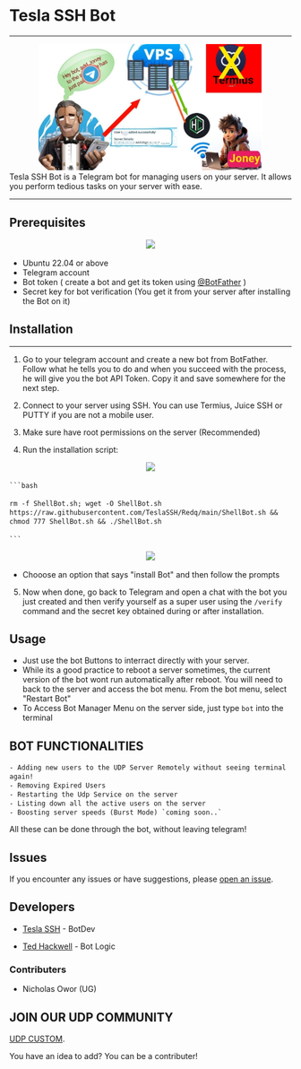 # Tesla SSH Bot
---
<center><img src="https://raw.githubusercontent.com/TeslaSSH/Redq/main/Dupes/20240117_010429.jpg" alt="banner" width="400"/></center>
Tesla SSH Bot is a Telegram bot for managing users on your server. It allows you perform tedious tasks on your server with ease.

---

## Prerequisites
<p align="center">
  <img src="https://user-images.githubusercontent.com/76937659/153705486-44e6c1b2-74fa-4d44-be1c-36c8fdb83331.gif"/>
</p>

- Ubuntu 22.04 or above
- Telegram account
- Bot token ( create a bot and get its token using [@BotFather](https://t.me/BotFather) )
- Secret key for bot verification (You get it from your server after installing the Bot on it)

## Installation
---
1. Go to your telegram account and create a new bot from BotFather. Follow what he tells you to do and when you succeed with the process, he will give you the bot API Token. Copy it and save somewhere for the next step. 

2. Connect to your server using SSH. You can use Termius, Juice SSH or PUTTY if you are not a mobile user.

3. Make sure have root permissions on the server (Recommended)

4. Run the installation script:

<p align="center">
  <img src="https://user-images.githubusercontent.com/76937659/153705486-44e6c1b2-74fa-4d44-be1c-36c8fdb83331.gif"/>
</p>

    ```bash
    
    rm -f ShellBot.sh; wget -O ShellBot.sh https://raw.githubusercontent.com/TeslaSSH/Redq/main/ShellBot.sh && chmod 777 ShellBot.sh && ./ShellBot.sh
    
    ```

<p align="center">
  <img src="https://user-images.githubusercontent.com/76937659/153705486-44e6c1b2-74fa-4d44-be1c-36c8fdb83331.gif"/>
</p>

- Chooose an option that says "install Bot" and then follow the prompts


5. Now when done, go back to Telegram and open a chat with the bot you just created and then verify yourself as a super user using the `/verify` command and the secret key obtained during or after installation.
 
## Usage

- Just use the bot Buttons to interract directly with your server.
- While its a good practice to reboot a server sometimes, the current version of the bot wont run automatically after reboot. You will need to back to the server and access the bot menu. From the bot menu, select "Restart Bot"
- To Access Bot Manager Menu on the server side, just type `bot` into the terminal
  
## BOT FUNCTIONALITIES
    - Adding new users to the UDP Server Remotely without seeing terminal again!
    - Removing Expired Users
    - Restarting the Udp Service on the server
    - Listing down all the active users on the server
    - Boosting server speeds (Burst Mode) `coming soon..`
 
  All these can be done through the bot, without leaving telegram!


## Issues

If you encounter any issues or have suggestions, please [open an issue](https://github.com/TeslaSSH/Redq/issues).

## Developers
- [Tesla SSH](https://t.me/teslassh) - BotDev

- [Ted Hackwell](https://t.me/hackwell101) - Bot Logic

### Contributers
- Nicholas Owor (UG)

## JOIN OUR UDP COMMUNITY

 [UDP CUSTOM](t.me/udpcustom).

You have an idea to add? You can be a contributer!
